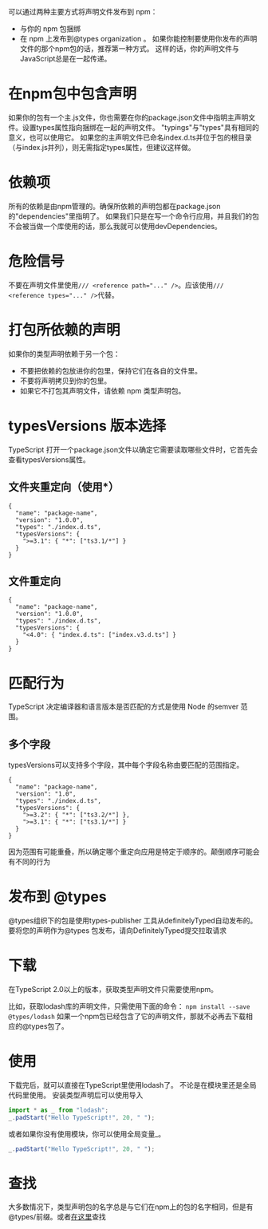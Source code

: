 可以通过两种主要方式将声明文件发布到 npm：

- 与你的 npm 包捆绑
- 在 npm 上发布到@types organization 。
如果你能控制要使用你发布的声明文件的那个npm包的话，推荐第一种方式。 这样的话，你的声明文件与JavaScript总是在一起传递。
# 在npm包中包含声明
如果你的包有一个主.js文件，你也需要在你的package.json文件中指明主声明文件。设置types属性指向捆绑在一起的声明文件。
"typings"与"types"具有相同的意义，也可以使用它。
如果您的主声明文件已命名index.d.ts并位于包的根目录（与index.js并列），则无需指定types属性，但建议这样做。
# 依赖项
所有的依赖是由npm管理的。确保所依赖的声明包都在package.json的"dependencies"里指明了。 如果我们只是在写一个命令行应用，并且我们的包不会被当做一个库使用的话，那么我就可以使用devDependencies。
# 危险信号
不要在声明文件里使用`/// <reference path="..." />`。应该使用`/// <reference types="..." />`代替。
# 打包所依赖的声明
如果你的类型声明依赖于另一个包：
- 不要把依赖的包放进你的包里，保持它们在各自的文件里。
- 不要将声明拷贝到你的包里。
- 如果它不打包其声明文件，请依赖 npm 类型声明包。
# typesVersions 版本选择
TypeScript 打开一个package.json文件以确定它需要读取哪些文件时，它首先会查看typesVersions属性。
## 文件夹重定向（使用*）
```
{
  "name": "package-name",
  "version": "1.0.0",
  "types": "./index.d.ts",
  "typesVersions": {
    ">=3.1": { "*": ["ts3.1/*"] }
  }
}
```
## 文件重定向
```
{
  "name": "package-name",
  "version": "1.0.0",
  "types": "./index.d.ts",
  "typesVersions": {
    "<4.0": { "index.d.ts": ["index.v3.d.ts"] }
  }
}
```
# 匹配行为
TypeScript 决定编译器和语言版本是否匹配的方式是使用 Node 的semver 范围。
## 多个字段
typesVersions可以支持多个字段，其中每个字段名称由要匹配的范围指定。
```
{
  "name": "package-name",
  "version": "1.0",
  "types": "./index.d.ts",
  "typesVersions": {
    ">=3.2": { "*": ["ts3.2/*"] },
    ">=3.1": { "*": ["ts3.1/*"] }
  }
}
```
因为范围有可能重叠，所以确定哪个重定向应用是特定于顺序的。颠倒顺序可能会有不同的行为
# 发布到 @types
@types组织下的包是使用types-publisher 工具从definitelyTyped自动发布的。要将您的声明作为@types 包发布，请向DefinitelyTyped提交拉取请求

# 下载
在TypeScript 2.0以上的版本，获取类型声明文件只需要使用npm。

比如，获取lodash库的声明文件，只需使用下面的命令：
`npm install --save @types/lodash`
如果一个npm包已经包含了它的声明文件，那就不必再去下载相应的@types包了。
# 使用
下载完后，就可以直接在TypeScript里使用lodash了。 不论是在模块里还是全局代码里使用。
安装类型声明后可以使用导入
```js
import * as _ from "lodash";
_.padStart("Hello TypeScript!", 20, " ");
```
或者如果你没有使用模块，你可以使用全局变量_。
```js
_.padStart("Hello TypeScript!", 20, " ");
```
# 查找
大多数情况下，类型声明包的名字总是与它们在npm上的包的名字相同，但是有@types/前缀。或者[在这里](https://www.typescriptlang.org/dt/search?search=)查找